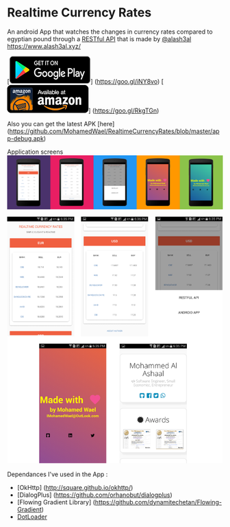 # Realtime Currency Rates
An android App that watches the changes in currency rates compared to egyptian pound through a [RESTful API](https://api.curates.club/) that is made by [@alash3al](https://github.com/alash3al) https://www.alash3al.xyz/

[![Google padge](https://github.com/MohamedWael/RealtimeCurrencyRates/blob/master/Get_it_on_Google_play.svg.png)] (https://goo.gl/iNY8vo)
  [![amazon padge](https://github.com/MohamedWael/RealtimeCurrencyRates/blob/master/amazon-underground-app-us-black.jpg)] (https://goo.gl/RkgTGn)

Also you can get the latest APK [here] (https://github.com/MohamedWael/RealtimeCurrencyRates/blob/master/app-debug.apk)

Application screens
![screens](https://github.com/MohamedWael/RealtimeCurrencyRates/raw/master/currency%20rates%20screens/currency%20rates%20-%20Copy.png)

![screens](https://github.com/MohamedWael/RealtimeCurrencyRates/blob/master/screens%20of%20the%20application.png)

Dependances I've used in the App :
* [OkHttp] (http://square.github.io/okhttp/)
* [DialogPlus] (https://github.com/orhanobut/dialogplus)
* [Flowing Gradient Library] (https://github.com/dynamitechetan/Flowing-Gradient)
* [DotLoader](https://github.com/bhargavms/DotLoader)
